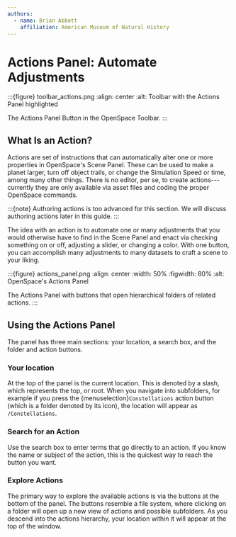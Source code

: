 ```yaml
---
authors:
  - name: Brian Abbott
    affiliation: American Museum of Natural History
---
```



# Actions Panel: Automate Adjustments


:::{figure} toolbar_actions.png
:align: center
:alt: Toolbar with the Actions Panel highlighted

The Actions Panel Button in the OpenSpace Toolbar.
:::


## What Is an Action?

Actions are set of instructions that can automatically alter one or more properties in OpenSpace's Scene Panel. These can be used to make a planet larger, turn off object trails, or change the Simulation Speed or time, among many other things. There is no editor, per se, to create actions---currently they are only available via asset files and coding the proper OpenSpace commands.


:::{note}
Authoring actions is too advanced for this section. We will discuss authoring actions later in this guide.
:::

The idea with an action is to automate one or many adjustments that you would otherwise have to find in the Scene Panel and enact via checking something on or off, adjusting a slider, or changing a color. With one button, you can accomplish many adjustments to many datasets to craft a scene to your liking.


:::{figure} actions_panel.png
:align: center
:width: 50%
:figwidth: 80%
:alt: OpenSpace's Actions Panel

The Actions Panel with buttons that open hierarchical folders of related actions.
:::




## Using the Actions Panel

The panel has three main sections: your location, a search box, and the folder and action buttons.

### Your location
At the top of the panel is the current location. This is denoted by a slash, which represents the top, or root. When you navigate into subfolders, for example if you press the {menuselection}`Constellations` action button (which is a folder denoted by its icon), the location will appear as `/Constellations`.

### Search for an Action
Use the search box to enter terms that go directly to an action. If you know the name or subject of the action, this is the quickest way to reach the button you want.


### Explore Actions
The primary way to explore the available actions is via the buttons at the bottom of the panel. The buttons resemble a file system, where clicking on a folder will open up a new view of actions and possible subfolders. As you descend into the actions hierarchy, your location within it will appear at the top of the window.
